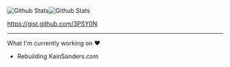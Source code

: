 <div style="display:flex">
  <img alt="Github Stats" src="https://github-readme-stats.vercel.app/api?username=3PSY0N&count_private=true&include_all_commits=true&show_icons=true&hide_title=true&layout=compact&hide_border=true&bg_color=ffffff" />
  <img alt="Github Stats" src="https://github-readme-stats.vercel.app/api/top-langs/?username=3PSY0N&show_icons=false&hide_title=false&layout=compact&card_width=260&hide_border=true&bg_color=ffffff" />
</div>

https://gist.github.com/3PSY0N

---
What I'm currently working on ❤️
- Rebuilding KainSanders.com
